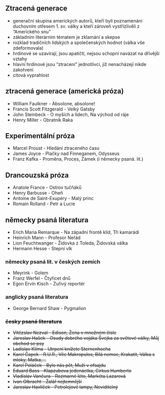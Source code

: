## Ztracená generace
* generační skupina amerických autorů, kteří byli poznamenáni duchovním otřesem 1. sv. války a kteří zároveň vystřízlivěli z “Amerického snu” 
* základním literárním tématem je zklamání a skepse
* rozklad tradičních lidských a společenských hodnot (válka vše zdeformovala)
* hrdinové se uzavírají, jsou apatičtí, nejsou schopni navázat na dřívější vztahy
* hlavní hrdinové jsou “ztracení” jednotlivci, již nenacházejí nikde zakotvení
* citová vyprahlost

## ztracená generace (americká próza)
* William Faulkner - Absolone, absolone!
* Francis Scott Fitzgerald - Velký Gatsby
* John Steinbeck - O myších a lidech, Na východ od ráje
* Henry Miller - Obratník Raka

## Experimentální próza
* Marcel Proust - Hledání ztraceného času
* James Joyce - Plačky nad Finneganem, Odysseus
* Franz Kafka - Proměna, Proces, Zámek (i německy psaná. lit.)

## Drancouzská próza
* Anatole France - Ostrov tučňáků 
* Henry Barbusse - Oheň
* Antoine de Saint-Exupéry - Malý princ
* Romain Rolland - Petr a Lucie


## německy psaná literatura
* Erich Maria Remarque - Na západní frontě klid, Tři kamarádi
* Heinrich Mann - Profesor Neřád
* Lion Feuchtwanger - Židovka z Toleda, Židovská válka
* Hermann Hesse - Stepní vlk

### německy psaná lit. v českých zemích
* Meyrink - Golem
* Franz Werfel - Čtyřicet dnů
* Egon Ervín Kisch - Zuřivý reportér

### anglicky psaná literatura
* George Bernard Shaw - Pygmalion 

### ~~česky psaná literatura~~
* ~~Vítězslav Nezval - Edison, Žena v množném čísle~~
* ~~Jaroslav Hašek - Osudy dobrého vojáka Švejka za světové války, Můj obchod se psy~~
* ~~Ladislav Klíma - Utrpení knížete Sternenhocha~~
* ~~Karel Čapek - R.U.R., Věc Makropulos, Bílá nemoc, Krakatit, Válka s mloky, Matka,...~~
* ~~Karel Poláček - Bylo nás pět, Muži v ofsajdu~~
* ~~Eduard Bass - Klapzubova jedenáctka, Cirkus Humberto~~
* ~~Vladislav Vančura - Rozmarné léto, Markéta Lazarová~~
* ~~Ivan Olbracht - Žalář nejtemnější~~
* ~~Jaroslav Havlíček - Petrolejové lampy, Neviditelný~~
